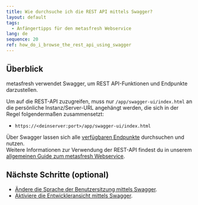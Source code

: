 ```yaml
---
title: Wie durchsuche ich die REST API mittels Swagger?
layout: default
tags:
  - Anfängertipps für den metasfresh Webservice
lang: de
sequence: 20
ref: how_do_i_browse_the_rest_api_using_swagger
---
```


## Überblick
metasfresh verwendet Swagger, um REST API-Funktionen und Endpunkte darzustellen.

Um auf die REST-API zuzugreifen, muss nur `/app/swagger-ui/index.html` an die persönliche Instanz/Server-URL angehängt werden, die sich in der Regel folgendermaßen zusammensetzt:
- `https://<deinserver:port>/app/swagger-ui/index.html`

Über Swagger lassen sich alle [verfügbaren Endpunkte](../../pages/rest_api/index_de) durchsuchen und nutzen.<br>
Weitere Informationen zur Verwendung der REST-API findest du in unserem [allgemeinen Guide zum metasfresh Webservice](Allgemeine_Infos_REST_API).

## Nächste Schritte (optional)
- [Ändere die Sprache der Benutzersitzung mittels Swagger](Sprache_Benutzersitzung_via_Swagger_einstellen).
- [Aktiviere die Entwickleransicht mittels Swagger](Entwickleransicht_via_Swagger_aktivieren).
